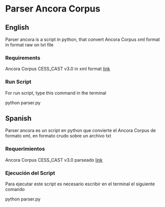 # Parser Ancora Corpus

## English
Parser ancora is a script in python, that convert Ancora Corpus xml format in format raw on txt file

### Requirements

Ancora Corpus CESS_CAST v3.0 in xml format [link](http://clic.ub.edu/corpus/es/ancora)

### Run Script

For run script, type this command in the terminal

python parser.py

## Spanish

Parser ancora es un script en python que convierte el Ancora Corpus de formato xml, en formato crudo sobre un archivo txt

### Requerimientos

Ancora Corpus CESS_CAST v3.0 parseado [link](http://clic.ub.edu/corpus/es/ancora)

### Ejecución del Script

Para ejecutar este script es necesario escribir en el terminal el siguiente comando

python parser.py